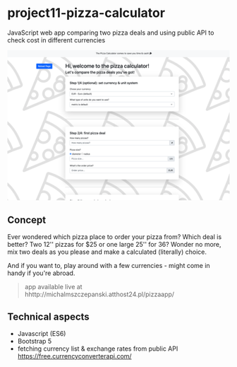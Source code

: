 # project11-pizza-calculator
JavaScript web app comparing two pizza deals and using public API to check cost in different currencies

![](img/pizza-calc-preview.png)

## Concept

Ever wondered which pizza place to order your pizza from? Which deal is better? Two 12'' pizzas for $25 or one large 25'' for 36? 
Wonder no more, mix two deals as you please and make a calculated (literally) choice.

And if you want to, play around with a few currencies - might come in handy if you're abroad.

> app available live at hhttp://michalmszczepanski.atthost24.pl/pizzaapp/
> 

## Technical aspects
- Javascript (ES6)
- Bootstrap 5
- fetching currency list & exchange rates from public API https://free.currencyconverterapi.com/ 
